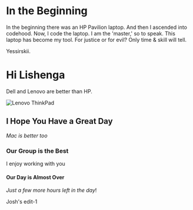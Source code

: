 # In the Beginning

In the beginning there was an HP Pavilion laptop.  And then I ascended into codehood.
Now, I code the laptop.  I am the 'master,' so to speak.  This laptop has become my tool.
For justice or for evil?  Only time & skill will tell.

Yessirskii.

# Hi Lishenga

Dell and Lenovo are better than HP. 

![Lenovo ThinkPad](https://external-content.duckduckgo.com/iu/?u=https%3A%2F%2Fsm.pcmag.com%2Fpcmag_ap%2Fphoto%2Fc%2Fclosing%2Fclosing_vb2q.png&f=1&nofb=1)

## I Hope You Have a Great Day

_Mac is better too_

### Our Group is the Best

I enjoy working with you

#### Our Day is Almost Over

_Just a few more hours left in the day_!

Josh's edit-1
